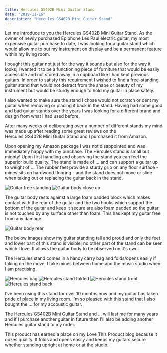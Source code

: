 ```yaml
---
title: Hercules GS402B Mini Guitar Stand
date: "2019-11-16"
description: "Hercules GS402B Mini Guitar Stand"
---
```


Let me introduce to you the Hercules GS402B Mini Guitar Stand. As the owner of newly purchased Epiphone Les Paul electric guitar, my most expensive guitar purchase to date, I was looking for a guitar stand which would allow me to put my instrument on display and be a  permanent feature within my living room.

I bought this guitar not just for the way it sounds but also for the way it looks; I wanted it to be a functioning piece of furniture that would be easily accessible and not stored away in a cupboard like I had kept previous guitars. In order to satisfy this requirement I wished to find a free-standing guitar stand that would not detract from the shape or beauty of my instrument but would be sturdy enough to hold my guitar in place safely.

I also wanted to make sure the stand I chose would not scratch or dent my guitar when removing or placing it back in the stand. Having had some good and bad guitar stands over the years I was looking for a different brand and design from what I had used before.

After many weeks of deliberating over a number of different stands my mind was made up after reading some great reviews on the Hercules GS402B Mini Guitar Stand and I purchased it from Amazon.

Upon opening my Amazon package I was not disappointed and was immediately happy with my purchase. The Hercules stand is small but mighty! Upon first handling and observing the stand you can feel the superior build quality. The stand is made of … and can support a guitar up to weight of … The rubber feet provide a sturdy grip on any floor surface - mines sits on hardwood flooring - and the stand does not move or slide when taking out or replacing the guitar back in the stand.

![Guitar free standing](./front_guitar.jpg)
![Guitar body close up](./closeup_guitar.jpg)

The guitar body rests against a large foam padded block which makes contact with the rear of the guitar and the two hooks which support the bottom of the guitar and keep it secure are also foam padded so the guitar is not touched by any surface other than foam. This has kept my guitar free from any damage.

![Guitar body rear](./body_back.jpg)

The below images show my guitar standing tall and proud and only the feet and lower part of this stand is visible; no other part of the stand can be seen which I love. It allows the guitar body to be observed on it's own.

The Hercules stand comes in a handy carry bag and folds/opens easily if taking on the move. I take mines between home and the music studio when I am practising.

![Hercules bag](./bag.jpg)
![Hercules stand folded](./folded_stand.jpg)
![Hercules stand front](./open_stand_front.jpg)
![Hercules stand back](./open_stand_back.jpg)

I’ve been using this stand for over 10 months now and my guitar has taken pride of place in my living room. I'm so pleased with this stand that I also bought the ... for my accoustic guitar.

The Hercules GS402B Mini Guitar Stand and ... will last me for many years and if I purchase another guitar in future then I'll also be adding another Hercules guitar stand to my order.

This product has earned a place on my Love This Product blog because it oozes quality. It folds and opens easily and keeps my guitars secure whether standing upright at home or at the studio.

<!-- [Les Paul body close up](http://en.wikipedia.org/wiki/Salted_duck_egg). -->